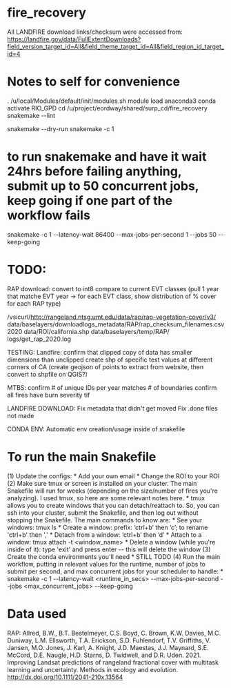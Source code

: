 # fire_recovery

All LANDFIRE download links/checksum were accessed from: https://landfire.gov/data/FullExtentDownloads?field_version_target_id=All&field_theme_target_id=All&field_region_id_target_id=4 


# Notes to self for convenience
. /u/local/Modules/default/init/modules.sh
module load anaconda3
conda activate RIO_GPD
cd /u/project/eordway/shared/surp_cd/fire_recovery
snakemake --lint


snakemake --dry-run
snakemake -c 1
# to run snakemake and have it wait 24hrs before failing anything, submit up to 50 concurrent jobs, keep going if one part of the workflow fails
snakemake -c 1 --latency-wait 86400 --max-jobs-per-second 1 --jobs 50 --keep-going

# TODO:
RAP download:
convert to int8
compare to current EVT classes (pull 1 year that matche EVT year -> for each EVT class, show distribution of % cover for each RAP type)

/vsicurl/http://rangeland.ntsg.umt.edu/data/rap/rap-vegetation-cover/v3/ data/baselayers/downloadlogs_metadata/RAP/rap_checksum_filenames.csv 2020 data/ROI/california.shp data/baselayers/temp/RAP/ logs/get_rap_2020.log



TESTING:
Landfire:
confirm that clipped copy of data has smaller dimensions than unclipped
create shp of specific test values at different corners of CA (create geojson of points to extract from website, then convert to shpfile on QGIS?)

MTBS:
confirm # of unique IDs per year matches # of boundaries
confirm all fires have burn severity tif

LANDFIRE DOWNLOAD:
Fix metadata that didn't get moved
Fix .done files not made 

CONDA ENV:
Automatic env creation/usage inside of snakefile

# To run the main Snakefile
(1) Update the configs:
    * Add your own email
    * Change the ROI to your ROI
(2) Make sure tmux or screen is installed on your cluster. The main Snakefile will run for weeks (depending on the size/number of fires you're analyzing). I used tmux, so here are some relevant notes here.
    * tmux allows you to create windows that you can detach/reattach to. So, you can ssh into your cluster, submit the Snakefile, and then log out without stopping the Snakefile. The main commands to know are:
        * See your windows: tmux ls
        * Create a window:  prefix: ‘ctrl+b’ then ‘c’; to rename 'ctrl+b' then ','
        * Detach from a window: ‘ctrl+b’ then ‘d’
        * Attach to a window: tmux attach -t <window_name>
        * Delete a window (while you're inside of it): type 'exit' and press enter -- this will delete the window
(3) Create the conda environments you'll need 
    * STILL TODO
(4) Run the main workflow, putting in relevant values for the runtime, number of jobs to submit per second, and max concurrent jobs for your scheduler to handle:
    * snakemake -c 1 --latency-wait <runtime_in_secs> --max-jobs-per-second <n> --jobs <max_concurrent_jobs> --keep-going


# Data used
RAP: Allred, B.W., B.T. Bestelmeyer, C.S. Boyd, C. Brown, K.W. Davies, M.C. Duniway,
L.M. Ellsworth, T.A. Erickson, S.D. Fuhlendorf, T.V. Griffiths, V. Jansen, M.O.
Jones, J. Karl, A. Knight, J.D. Maestas, J.J. Maynard, S.E. McCord, D.E. Naugle,
H.D. Starns, D. Twidwell, and D.R. Uden. 2021. Improving Landsat predictions of
rangeland fractional cover with multitask learning and uncertainty. Methods in
ecology and evolution. http://dx.doi.org/10.1111/2041-210x.13564